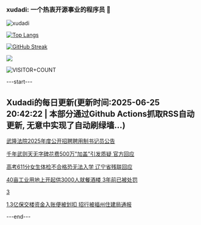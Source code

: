### xudadi: 一个热衷开源事业的程序员 👋

![xudadi](https://github-readme-stats-git-masterorgs-github-readme-stats-team.vercel.app/api?username=xudadi)

[![Top Langs](https://github-readme-stats.vercel.app/api/top-langs/?username=xudadi)](https://github.com/anuraghazra/github-readme-stats)

[![GitHub Streak](https://streak-stats.demolab.com?user=xudadi&locale=zh_Hans)](https://git.io/streak-stats)

![](https://raw.githubusercontent.com/xudadi/xudadi/main/assets/github-contribution-grid-snake.svg)

![VISITOR+COUNT](https://komarev.com/ghpvc/?username=xudadi&label=VISITOR+COUNT)


---start---

## Xudadi的每日更新(更新时间:2025-06-25 20:42:22 | 本部分通过Github Actions抓取RSS自动更新, 无意中实现了自动刷绿墙...)

[武隆法院2025年度公开招聘聘用制书记员公告](https://www.gongkaoleida.com/article/2471582)

[千年武则天无字碑花费500万"加盖"引发质疑 官方回应](https://m.163.com/news/article/K2TA3JLS053469KC.html)

[高考611分女生体检不合格恐无法入学 辽宁省残联回应](https://m.163.com/news/article/K2T82OFH053469LG.html)

[40亩工业用地上开起供3000人就餐酒楼 3年前已被处罚](https://m.163.com/news/article/K2RDPITG05561G0D.html)

[3](https://m.163.com/touch/news/sub/domestic)

[1.3亿保交楼资金入账便被划扣 招行被福州住建局通报](https://m.163.com/news/article/K2T70TNO0001899O.html)

---end---
